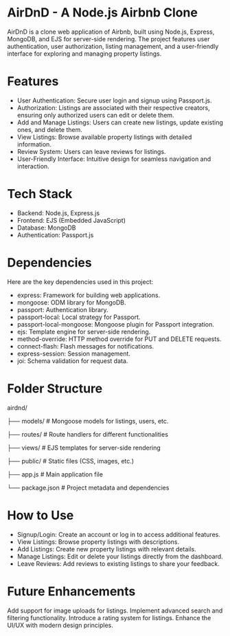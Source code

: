 # AirDnD - A Node.js Airbnb Clone

AirDnD is a clone web application of Airbnb, built using Node.js, Express, MongoDB, and EJS for server-side rendering. The project features user authentication, user authorization, listing management, and a user-friendly interface for exploring and managing property listings.


# Features

* User Authentication: Secure user login and signup using Passport.js.
* Authorization: Listings are associated with their respective creators, ensuring only authorized users can edit or delete them.
* Add and Manage Listings: Users can create new listings, update existing ones, and delete them.
* View Listings: Browse available property listings with detailed information.
* Review System: Users can leave reviews for listings.
* User-Friendly Interface: Intuitive design for seamless navigation and interaction.


# Tech Stack

* Backend: Node.js, Express.js
* Frontend: EJS (Embedded JavaScript)
* Database: MongoDB
* Authentication: Passport.js


# Dependencies

Here are the key dependencies used in this project:

* express: Framework for building web applications.
* mongoose: ODM library for MongoDB.
* passport: Authentication library.
* passport-local: Local strategy for Passport.
* passport-local-mongoose: Mongoose plugin for Passport integration.
* ejs: Template engine for server-side rendering.
* method-override: HTTP method override for PUT and DELETE requests.
* connect-flash: Flash messages for notifications.
* express-session: Session management.
* joi: Schema validation for request data.


# Folder Structure

airdnd/

├── models/           # Mongoose models for listings, users, etc.

├── routes/           # Route handlers for different functionalities

├── views/            # EJS templates for server-side rendering

├── public/           # Static files (CSS, images, etc.)

├── app.js            # Main application file

└── package.json      # Project metadata and dependencies


# How to Use

* Signup/Login: Create an account or log in to access additional features.
* View Listings: Browse property listings with descriptions.
* Add Listings: Create new property listings with relevant details.
* Manage Listings: Edit or delete your listings directly from the dashboard.
* Leave Reviews: Add reviews to existing listings to share your feedback.


# Future Enhancements

Add support for image uploads for listings.
Implement advanced search and filtering functionality.
Introduce a rating system for listings.
Enhance the UI/UX with modern design principles.

